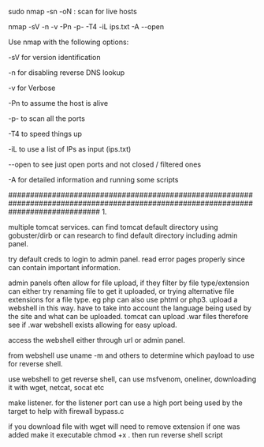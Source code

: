 sudo nmap -sn <ip> -oN <outfile> : scan for live hosts

nmap -sV -n -v -Pn -p- -T4 -iL ips.txt -A --open

Use nmap with the following options:

-sV for version identification

-n for disabling reverse DNS lookup

-v for Verbose

-Pn to assume the host is alive

-p- to scan all the ports

-T4 to speed things up

-iL to use a list of IPs as input (ips.txt)

--open to see just open ports and not closed / filtered ones

-A for detailed information and running some scripts

#####################################################################################################################################
1.

multiple tomcat services. can find tomcat default directory using gobuster/dirb or can research to find default directory including admin panel.

try default creds to login to admin panel. read error pages properly since can contain important information.

admin panels often allow for file upload, if they filter by file type/extension can either try renaming file to get it uploaded, or trying alternative file extensions for a file type. eg php can also use phtml or php3.
upload a webshell in this way. have to take into account the language being used by the site and what can be uploaded. tomcat can upload .war files therefore see if .war webshell exists allowing for easy upload.

access the webshell either through url or admin panel.

from webshell use uname -m and others to determine which payload to use for reverse shell.

use webshell to get reverse shell, can use msfvenom, oneliner, downloading it with wget, netcat, socat etc

make listener. for the listener port can use a high port being used by the target to help with firewall bypass.c

if you download file with wget will need to remove extension if one was added make it executable chmod +x <file>. then run reverse shell script
  
